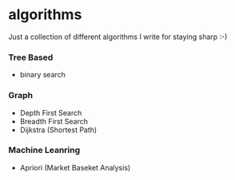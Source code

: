 # algorithms

Just a collection of different algorithms I write for staying sharp :-)

### Tree Based
- binary search

### Graph
- Depth First Search
- Breadth First Search
- Dijkstra (Shortest Path)

### Machine Leanring
- Apriori (Market Baseket Analysis)

